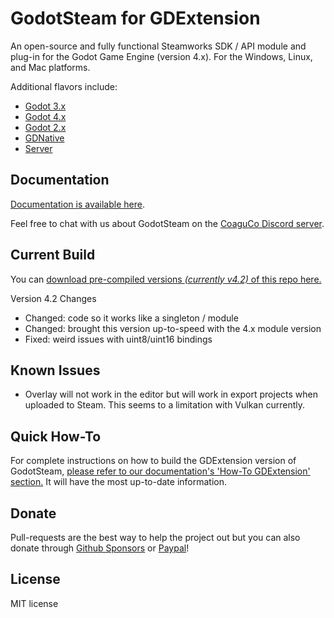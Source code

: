 # GodotSteam for GDExtension
An open-source and fully functional Steamworks SDK / API module and plug-in for the Godot Game Engine (version 4.x). For the Windows, Linux, and Mac platforms.

Additional flavors include:
- [Godot 3.x](https://github.com/Gramps/GodotSteam/tree/master)
- [Godot 4.x](https://github.com/Gramps/GodotSteam/tree/godot4)
- [Godot 2.x](https://github.com/Gramps/GodotSteam/tree/godot2)
- [GDNative](https://github.com/Gramps/GodotSteam/tree/gdnative)
- [Server](https://github.com/Gramps/GodotSteam/tree/server)

Documentation
---
[Documentation is available here](https://godotsteam.com/).

Feel free to chat with us about GodotSteam on the [CoaguCo Discord server](https://discord.gg/SJRSq6K).

Current Build
---
You can [download pre-compiled versions _(currently v4.2)_ of this repo here.](https://github.com/Gramps/GodotSteam/releases)

Version 4.2 Changes

- Changed: code so it works like a singleton / module
- Changed: brought this version up-to-speed with the 4.x module version
- Fixed: weird issues with uint8/uint16 bindings

Known Issues
---
- Overlay will not work in the editor but will work in export projects when uploaded to Steam.  This seems to a limitation with Vulkan currently.

Quick How-To
---
For complete instructions on how to build the GDExtension version of GodotSteam, [please refer to our documentation's 'How-To GDExtension' section.](https://godotsteam.com/howto_gdextension/) It will have the most up-to-date information.

Donate
---
Pull-requests are the best way to help the project out but you can also donate through [Github Sponsors](https://github.com/sponsors/Gramps) or [Paypal](https://www.paypal.me/sithlordkyle)!

License
---
MIT license
